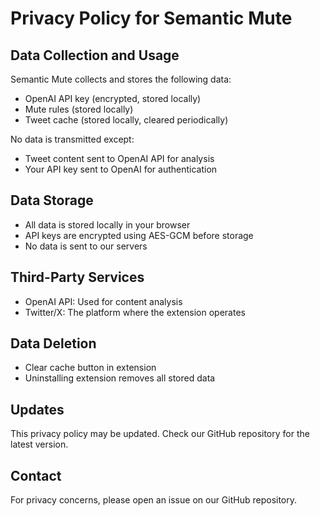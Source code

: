 # Privacy Policy for Semantic Mute

## Data Collection and Usage

Semantic Mute collects and stores the following data:
- OpenAI API key (encrypted, stored locally)
- Mute rules (stored locally)
- Tweet cache (stored locally, cleared periodically)

No data is transmitted except:
- Tweet content sent to OpenAI API for analysis
- Your API key sent to OpenAI for authentication

## Data Storage
- All data is stored locally in your browser
- API keys are encrypted using AES-GCM before storage
- No data is sent to our servers

## Third-Party Services
- OpenAI API: Used for content analysis
- Twitter/X: The platform where the extension operates

## Data Deletion
- Clear cache button in extension
- Uninstalling extension removes all stored data

## Updates
This privacy policy may be updated. Check our GitHub repository for the latest version.

## Contact
For privacy concerns, please open an issue on our GitHub repository. 